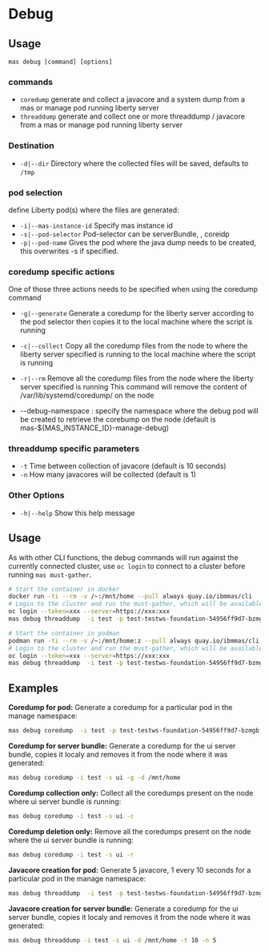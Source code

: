 Debug
===============================================================================

Usage
-------------------------------------------------------------------------------
`mas debug [command] [options]`

### commands
- `coredump` generate and collect a javacore and a system dump from a mas or manage pod running liberty server
- `threaddump` generate and collect one or more threaddump / javacore from a mas or manage pod running liberty server


### Destination
- `-d|--dir` Directory where the collected files will be saved, defaults to `/tmp`

### pod selection
define Liberty pod(s) where the files are generated:
- `-i|--mas-instance-id` Specify mas instance id
- `-s|--pod-selector` Pod-selector can be serverBundle, <bundle name>, coreidp
- `-p|--pod-name` Gives the pod where the java dump needs to be created, this overwrites -s if specified.

### coredump specific actions
One of those three actions needs to be specified when using the coredump command
- `-g|--generate` Generate a coredump for the liberty server according to the pod selector then copies it to the local machine where the script is running
- `-c|--collect` Copy all the coredump files from the node to where the liberty server specified is running to the local machine where the script is running
- `-r|--rm` Remove all the coredump files from the node where the liberty server specified is running
                           This command will remove the content of /var/lib/systemd/coredump/ on the node  

- --debug-namespace : specify the namespace where the debug pod will be created to retrieve the corebump on the node (default is mas-${MAS_INSTANCE_ID}-manage-debug)

### threaddump specific parameters
- `-t` Time between collection of javacore (default is 10 seconds)
- `-n` How many javacores will be collected (default is 1)

### Other Options
- `-h|--help`    Show this help message



Usage
-------------------------------------------------------------------------------
As with other CLI functions, the debug commands will run against the currently connected cluster, use `oc login` to connect to a cluster before running `mas must-gather`.

```bash
# Start the container in docker
docker run -ti --rm -v /~:/mnt/home --pull always quay.io/ibmmas/cli
# Login to the cluster and run the must-gather, which will be available in the home directory on the local system
oc login --token=xxx --server=https://xxx:xxx
mas debug threaddump  -i test -p test-testws-foundation-54956ff9d7-bzmgb -d /tmp -t 10 -n 5
```

```bash
# Start the container in podman
podman run -ti --rm -v /~:/mnt/home:z --pull always quay.io/ibmmas/cli
# Login to the cluster and run the must-gather, which will be available in the home directory on the local system
oc login --token=xxx --server=https://xxx:xxx
mas debug threaddump  -i test -p test-testws-foundation-54956ff9d7-bzmgb -d /tmp -t 10 -n 5
```


Examples
-------------------------------------------------------------------------------

**Coredump for pod:** Generate a coredump for a particular pod in the manage namespace:
```bash
mas debug coredump  -i test -p test-testws-foundation-54956ff9d7-bzmgb -g -d /tmp
```

**Coredump for server bundle:** Generate a coredump for the ui server bundle, copies it localy and removes it from the node where it was generated:
```bash
mas debug coredump -i test -s ui -g -d /mnt/home
```

**Coredump collection only:** Collect all the coredumps present on the node where ui server bundle is running:
```bash
mas debug coredump -i test -s ui -c
```

**Coredump deletion only:** Remove all the coredumps present on the node where the ui server bundle is running:
```bash
mas debug coredump -i test -s ui -r
```

**Javacore creation for pod:** Generate 5 javacore, 1 every 10 seconds for a particular pod in the manage namespace:
```bash
mas debug threaddump  -i test -p test-testws-foundation-54956ff9d7-bzmgb -d /tmp -t 10 -n 5
```

**Javacore creation for server bundle:** Generate a coredump for the ui server bundle, copies it localy and removes it from the node where it was generated:
```bash
mas debug threaddump -i test -s ui -d /mnt/home -t 10 -n 5
```
